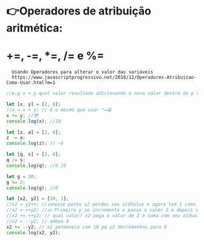 # 👉Operadores de atribuição aritmética:

# +=, -=, \*=, /= e %=

      Usando Operadores para alterar o valor das variáveis
      https://www.javascriptprogressivo.net/2018/12/Operadores-Atribuicao-Como-Usar.html?m=1

```js
//e.g x + y qual valor resultado adicionando o novo valor dentro do p´roprio x, substritindo o valor anterior de x?

let [x, y] = [2, 8];
//x = x + y; // é o mesmo que usar *=😀
x += y; //😎
console.log(x); //10

let [z, a] = [2, 8];
z -= a;
console.log(z); // -6

let [q, s] = [2, 8];
q /= s;
console.log(q); //0.25

let g = 30;
g %= 2;
console.log(g); //0

let [x2, y2] = [10, 1];
//x2 = y2++; //👍nesse ponto x2 perdeu seu oldValue e agora tem 1 como valor
//x2 = ++y2; //👍 Primeiro y se incrementa e passa a valer 2 e depois x recebe esse valor ambos valem 2
//x2 += ++y2; // qual valor? x2 pega o valor de 2 e soma com seu oldvalue 10, agora x2 = 12 e y2 = 2
//x2 = --y2; // ambos 0
x2 += --y2; // x2 permanece com 10 pq y2 decrementou para 0
console.log(x2, y2);
```
